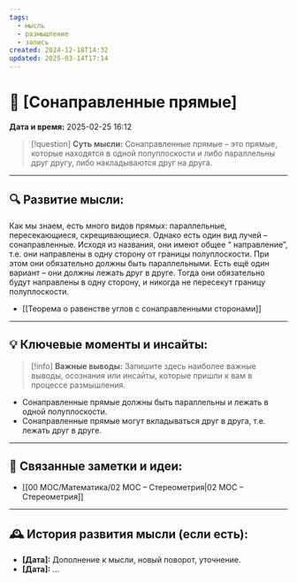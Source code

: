 ```yaml
---
tags:
  - мысль
  - размышление
  - запись
created: 2024-12-18T14:32
updated: 2025-03-14T17:14
---
```


# 💭  [Сонаправленные прямые]

**Дата и время:** 2025-02-25 16:12

> [!question] **Суть мысли:**
> Сонаправленные прямые – это прямые, которые находятся в одной полуплоскости и либо параллельны друг другу, либо накладываются друг на друга.

---

## 🔍 Развитие мысли:

Как мы знаем, есть много видов прямых: параллельные, пересекающиеся, скрещивающиеся. Однако есть один вид лучей – сонаправленные. Исходя из названия, они имеют общее “ направление”, т.е. они направлены в одну сторону от границы полуплоскости. При этом они обязательно должны быть параллельными. Есть ещё один вариант – они должны лежать друг в друге. Тогда они обязательно будут направлены в одну сторону, и никогда не пересекут границу полуплоскости. 

- [[Теорема о равенстве углов с сонаправленными сторонами]]

---

## 💡 Ключевые моменты и инсайты:

> [!info] **Важные выводы:**
> Запишите здесь наиболее важные выводы, осознания или инсайты, которые пришли к вам в процессе размышления.

- Сонаправленные прямые должны быть параллельны и лежать в одной полуплоскости.
- Сонаправленные прямые могут вкладываться друг в друга, т.е. лежать друг в друге.

---

## 🔄 Связанные заметки и идеи:

- [[00 MOC/Математика/02 МОС – Стереометрия|02 МОС – Стереометрия]]

---

## 🕰️ История развития мысли (если есть):

* **[Дата]:**  Дополнение к мысли, новый поворот, уточнение.
* **[Дата]:**  ...